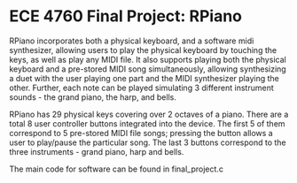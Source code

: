 # ECE 4760 Final Project: RPiano 


RPiano incorporates both a physical keyboard, and a software midi synthesizer, allowing users to play the physical keyboard by touching the keys, as well as play any MIDI file. It also supports playing both the physical keyboard and a pre-stored MIDI song simultaneously, allowing synthesizing a duet with the user playing one part and the MIDI synthesizer playing the other. Further, each note can be played simulating 3 different instrument sounds - the grand piano, the harp, and bells.

RPiano has 29 physical keys covering over 2 octaves of a piano. There are a total 8 user controller buttons integrated into the device. The first 5 of them correspond to 5 pre-stored MIDI file songs; pressing the button allows a user to play/pause the particular song. The last 3 buttons correspond to the three instruments - grand piano, harp and bells.

The main code for software can be found in final_project.c
